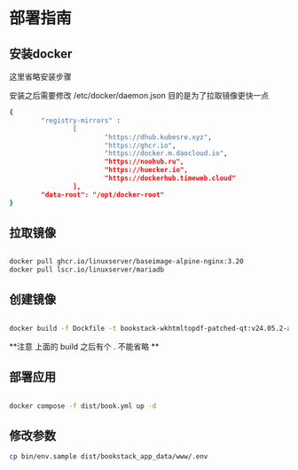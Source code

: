 # 部署指南

## 安装docker

这里省略安装步骤

安装之后需要修改 /etc/docker/daemon.json 目的是为了拉取镜像更快一点


```bash
{
        "registry-mirrors" :
                [
                        "https://dhub.kubesre.xyz",
                        "https://ghcr.io",
                        "https://docker.m.daocloud.io",
                        "https://noohub.ru",
                        "https://huecker.io",
                        "https://dockerhub.timeweb.cloud"
                ],
        "data-root": "/opt/docker-root"
}
```


## 拉取镜像


```bash

docker pull ghcr.io/linuxserver/baseimage-alpine-nginx:3.20
docker pull lscr.io/linuxserver/mariadb

```

## 创建镜像

```bash

docker build -f Dockfile -t bookstack-wkhtmltopdf-patched-qt:v24.05.2-alpine-3.20 . 

```

**注意 上面的 build 之后有个 . 不能省略 **

## 部署应用

```bash

docker compose -f dist/book.yml up -d 

```

## 修改参数

```bash
cp bin/env.sample dist/bookstack_app_data/www/.env
```




